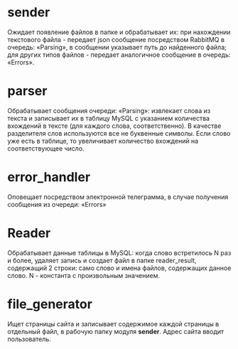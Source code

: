 # sender

Ожидает появление файлов в папке и обрабатывает их: при нахождении текстового файла - передает json 
сообщение посредством RabbitMQ в очередь: «Parsing», в сообщении указывает путь до найденного файла; 
для других типов файлов - передает аналогичное сообщение в очередь: «Errors».

# parser

Обрабатывает сообщения очереди: «Parsing»: извлекает слова из текста и записывает их в таблицу MySQL с 
указанием количества вхождений в тексте (для каждого слова, соответственно). В качестве разделителя слов 
используются все не буквенные символы. Если слово уже есть в таблице, то увеличивает количество вхождений 
на соответствующее число.

# error_handler
Оповещает посредством электронной телеграмма, в случае получения сообщения из очереди: «Errors»

# Reader

Обрабатывает данные таблицы в MySQL: когда слово встретилось N раз и более, удаляет запись и создает файл в 
папке reader_result, содержащий 2 строки: само слово и имена файлов, содержащих данное слово. N - константа 
с произвольным 
значением.

# file_generator

Ищет страницы сайта и записывает содержимое каждой страницы в отдельный файл, в рабочую папку модуля **sender**. 
Адрес сайта вводит пользователь.
